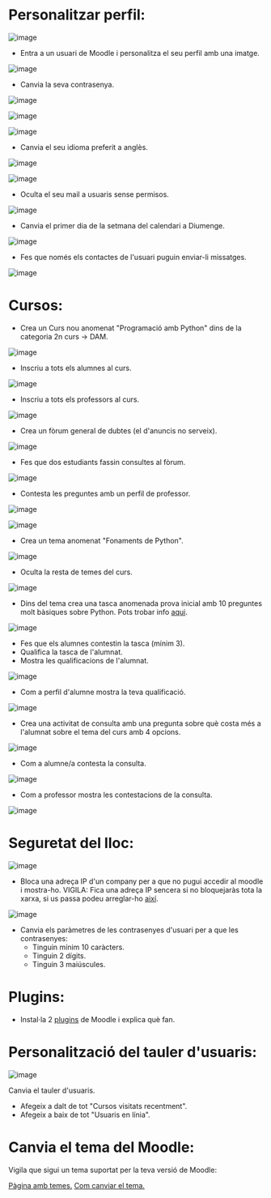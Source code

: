 # Personalitzar perfil:

![image](https://user-images.githubusercontent.com/110727546/207070729-91000a9b-782a-43ed-8f50-344d9db3ad3f.png)

- Entra a un usuari de Moodle i personalitza el seu perfil amb una imatge.

![image](https://user-images.githubusercontent.com/104194787/212111165-c77a1c8a-4782-40bd-ba56-69e9426fe292.png)

- Canvia la seva contrasenya.

![image](https://user-images.githubusercontent.com/104194787/212111597-1314ba67-d23e-4522-a164-35fcd18e3930.png)

![image](https://user-images.githubusercontent.com/104194787/212111684-64ead846-6727-4214-8bd2-db0280acda4c.png)

![image](https://user-images.githubusercontent.com/104194787/212111874-59bc0592-fc57-4d3d-abed-f87dd86326f8.png)

- Canvia el seu idioma preferit a anglès.

![image](https://user-images.githubusercontent.com/104194787/212112285-4a6c05a4-eeb1-4147-96f7-e18ba6cc174a.png)

![image](https://user-images.githubusercontent.com/104194787/212112353-7ab0b11b-1162-4fe5-86b7-8375c7bfa781.png)

- Oculta el seu mail a usuaris sense permisos.

![image](https://user-images.githubusercontent.com/104194787/213483795-5ff4a782-fc32-4a39-981d-9b7efadb54ae.png)

- Canvia el primer dia de la setmana del calendari a Diumenge.

![image](https://user-images.githubusercontent.com/104194787/213484021-a669d637-a630-468e-9825-9007fbdd984a.png)

- Fes que només els contactes de l'usuari puguin enviar-li missatges.

![image](https://user-images.githubusercontent.com/104194787/213484144-1b35bab2-a724-47c5-92bb-c50029ec52aa.png)

# Cursos:

- Crea un Curs nou anomenat "Programació amb Python" dins de la categoria 2n curs -> DAM.

![image](https://user-images.githubusercontent.com/104194787/213484626-e34eeecd-bc42-4f01-b626-07733e4ac754.png)

- Inscriu a tots els alumnes al curs.

![image](https://user-images.githubusercontent.com/104194787/213484785-8837e4e8-ac2a-42e4-9090-abde2114027d.png)

- Inscriu a tots els professors al curs.

![image](https://user-images.githubusercontent.com/104194787/213484902-6f137f58-b059-4c27-975a-a4789336a747.png)

- Crea un fòrum general de dubtes (el d'anuncis no serveix).

![image](https://user-images.githubusercontent.com/104194787/213486415-ea752b7d-6a4a-410c-8935-7bcce0daaf72.png)

- Fes que dos estudiants fassin consultes al fòrum.

![image](https://user-images.githubusercontent.com/104194787/213487198-b1f0e21c-54f9-40c4-93a0-1e5bb29911c6.png)

- Contesta les preguntes amb un perfil de professor.

![image](https://user-images.githubusercontent.com/104194787/213488182-d59dc2e6-02a3-4733-8b05-ab3758594386.png)

![image](https://user-images.githubusercontent.com/104194787/213488382-d7e94adb-6e42-434c-91a5-a591dc57e014.png)

- Crea un tema anomenat "Fonaments de Python".

![image](https://user-images.githubusercontent.com/104194787/213489307-a2203402-7243-42ff-98d3-1a6bc4d1fbe3.png)

- Oculta la resta de temes del curs.

![image](https://user-images.githubusercontent.com/104194787/213489757-59c32499-3f76-4b4d-9690-c6a359196b9f.png)

- Dins del tema crea una tasca anomenada prova inicial amb 10 preguntes molt bàsiques sobre Python. Pots trobar info [aqui](https://www.w3schools.com/python/).

![image](https://user-images.githubusercontent.com/104194787/213744363-7894f5f3-0016-4b35-afb5-09e06ac8ffcc.png)

- Fes que els alumnes contestin la tasca (mínim 3).
- Qualifica la tasca de l'alumnat.
- Mostra les qualificacions de l'alumnat.

![image](https://user-images.githubusercontent.com/104194787/213747543-f0d6e0ff-623e-46d6-ad90-10dbcf699cd3.png)

- Com a perfil d'alumne mostra la teva qualificació.

![image](https://user-images.githubusercontent.com/104194787/213747632-cc3bc179-78a9-4c02-bd1b-2f7e538e298f.png)

- Crea una activitat de consulta amb una pregunta sobre què costa més a l'alumnat sobre el tema del curs amb 4 opcions.

![image](https://user-images.githubusercontent.com/104194787/213750579-349a7518-2cb9-45ba-8634-8c5922043d37.png)

- Com a alumne/a contesta la consulta.

![image](https://user-images.githubusercontent.com/104194787/213750754-1b27b049-8641-4399-8dcb-a34b63bf9e69.png)

- Com a professor mostra les contestacions de la consulta.

![image](https://user-images.githubusercontent.com/104194787/213750938-14d0682e-4d23-41bb-b969-0a2237f4cb79.png)

# Seguretat del lloc:

![image](https://user-images.githubusercontent.com/110727546/207085138-c3cbcb81-edee-45a1-8b11-daf20093e56d.png)


- Bloca una adreça IP d'un company per a que no pugui accedir al moodle i mostra-ho. VIGILA: Fica una adreça IP sencera si no bloquejaràs tota la xarxa, si us passa podeu arreglar-ho [així](https://moodle.org/mod/forum/discuss.php?d=323745).

![image](https://user-images.githubusercontent.com/104194787/213751537-dcf1542b-e506-4d9e-ad92-4138fe27e6a4.png)

- Canvia els paràmetres de les contrasenyes d'usuari per a que les contrasenyes:
  - Tinguin mínim 10 caràcters.
  - Tinguin 2 dígits.
  - Tinguin 3 maiúscules.

# Plugins:

- Instal·la 2 [plugins](https://moodle.org/plugins/) de Moodle i explica què fan.

# Personalització del tauler d'usuaris:

![image](https://user-images.githubusercontent.com/110727546/207088651-6131a2b1-20c7-4a9f-b50a-317295ce70f1.png)

Canvia el tauler d'usuaris.

- Afegeix a dalt de tot "Cursos visitats recentment".
- Afegeix a baix de tot "Usuaris en línia".

# Canvia el tema del Moodle:

Vigila que sigui un tema suportat per la teva versió de Moodle:

[Pàgina amb temes.](https://moodle.org/plugins/browse.php?list=category&id=3)
[Com canviar el tema.](https://docs.moodle.org/24/en/Installing_a_new_theme)


